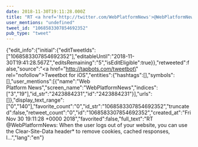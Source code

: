 ```yaml
---
date: 2018-11-30T19:11:28.000Z
title: "RT <a href='http://twitter.com/WebPlatformNews'>@WebPlatformNews</a>: When the user logs out of your website, you can use the Clear-Site-Data header* to remove cookies, cached responses, l…″"
user_mentions: "undefined"
tweet_id: "1068583307854692352"
pub_type: "tweet"
---
```

{"edit_info":{"initial":{"editTweetIds":["1068583307854692352"],"editableUntil":"2018-11-30T19:41:28.567Z","editsRemaining":"5","isEditEligible":true}},"retweeted":false,"source":"<a href=\"http://tapbots.com/tweetbot\" rel=\"nofollow\">Tweetbot for iΟS</a>","entities":{"hashtags":[],"symbols":[],"user_mentions":[{"name":"Web Platform News","screen_name":"WebPlatformNews","indices":["3","19"],"id_str":"2423884231","id":"2423884231"}],"urls":[]},"display_text_range":["0","140"],"favorite_count":"0","id_str":"1068583307854692352","truncated":false,"retweet_count":"0","id":"1068583307854692352","created_at":"Fri Nov 30 19:11:28 +0000 2018","favorited":false,"full_text":"RT @WebPlatformNews: When the user logs out of your website, you can use the Clear-Site-Data header* to remove cookies, cached responses, l…","lang":"en"}
